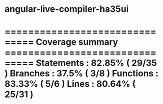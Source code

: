 # angular-live-compiler-ha35ui

=============================== Coverage summary ===============================
Statements   : 82.85% ( 29/35 )
Branches     : 37.5% ( 3/8 )
Functions    : 83.33% ( 5/6 )
Lines        : 80.64% ( 25/31 )
================================================================================

